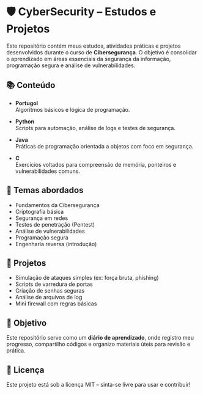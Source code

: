 # 🛡️ CyberSecurity – Estudos e Projetos

Este repositório contém meus estudos, atividades práticas e projetos desenvolvidos durante o curso de **Cibersegurança**. O objetivo é consolidar o aprendizado em áreas essenciais da segurança da informação, programação segura e análise de vulnerabilidades.

## 📚 Conteúdo

- **Portugol**  
  Algoritmos básicos e lógica de programação.

- **Python**  
  Scripts para automação, análise de logs e testes de segurança.

- **Java**  
  Práticas de programação orientada a objetos com foco em segurança.

- **C**  
  Exercícios voltados para compreensão de memória, ponteiros e vulnerabilidades comuns.

## 🔐 Temas abordados

- Fundamentos da Cibersegurança
- Criptografia básica
- Segurança em redes
- Testes de penetração (Pentest)
- Análise de vulnerabilidades
- Programação segura
- Engenharia reversa (introdução)

## 🧪 Projetos

- Simulação de ataques simples (ex: força bruta, phishing)
- Scripts de varredura de portas
- Criação de senhas seguras
- Análise de arquivos de log
- Mini firewall com regras básicas

## 🧠 Objetivo

Este repositório serve como um **diário de aprendizado**, onde registro meu progresso, compartilho códigos e organizo materiais úteis para revisão e prática.

## 📌 Licença

Este projeto está sob a licença MIT – sinta-se livre para usar e contribuir!
